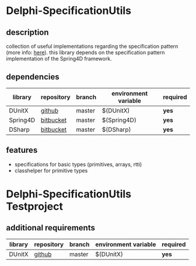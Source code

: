 # Delphi-SpecificationUtils
## description
collection of useful implementations regarding the specification pattern (more info: [here](http://martinfowler.com/apsupp/spec.pdf)). this library depends on the specification pattern implementation of the Spring4D framework. 

## dependencies
library  | repository | branch | environment variable | required
------------- | ------------- | ------------- | ------------- | -------------
DUnitX | [github](https://github.com/VSoftTechnologies/DUnitX) | master | $(DUnitX) | **yes**
Spring4D | [bitbucket](https://bitbucket.org/sglienke/spring4d) | master | $(Spring4D) | **yes**
DSharp | [bitbucket](https://bitbucket.org/sglienke/dsharp) | master | $(DSharp) | **yes**

## features
- specifications for basic types (primitives, arrays, rtti) 
- classhelper for primitive types

# Delphi-SpecificationUtils Testproject
## additional requirements
library  | repository | branch | environment variable | required
------------- | ------------- | ------------- | ------------- | -------------
DUnitX | [github](https://github.com/VSoftTechnologies/DUnitX) | master | $(DUnitX) | **yes**
